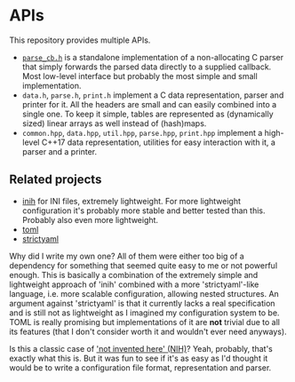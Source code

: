 # APIs

This repository provides multiple APIs.

- [`parse_cb.h`](!) is a standalone implementation of a non-allocating C parser
  that simply forwards the parsed data directly to a supplied callback.
  Most low-level interface but probably the most simple and small implementation.
- `data.h`, `parse.h`, `print.h` implement a C data representation,
  parser and printer for it. All the headers are small and can easily
  combined into a single one. To keep it simple, tables are represented
  as (dynamically sized) linear arrays as well instead of (hash)maps.
- `common.hpp`, `data.hpp`, `util.hpp`, `parse.hpp`, `print.hpp` implement a 
  high-level C++17 data representation, utilities for easy interaction with it,
  a parser and a printer.

## Related projects

- [inih](https://github.com/benhoyt/inih) for INI files, extremely lightweight.
  For more lightweight configuration it's probably more stable and better
  tested than this. Probably also even more lightweight.
- [toml](https://github.com/toml-lang/toml)
- [strictyaml](https://github.com/crdoconnor/strictyaml)

Why did I write my own one? All of them were either too big of a dependency
for something that seemed quite easy to me or not powerful enough.
This is basically a combination of the extremely simple and lightweight
approach of 'inih' combined with a more 'strictyaml'-like language, i.e.
more scalable configuration, allowing nested structures.
An argument against 'strictyaml' is that it currently lacks a real
specification and is still not as lightweight as I imagined my configuration
system to be.
TOML is really promising but implementations of it are **not** trivial due
to all its features (that I don't consider worth it and wouldn't ever 
need anyways).

Is this a classic case of ['not invented here' (NIH)](https://en.wikipedia.org/wiki/Not_invented_here)?
Yeah, probably, that's exactly what this is. But it was fun to see
if it's as easy as I'd thought it would be to write a configuration file
format, representation and parser.
